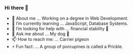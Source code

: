 ### Hi there 👋



- :star2: About me ... Working on a degree in Web Development. 
- 🌱 I’m currently learning ... JavaScript, Database Systems.
- 🤔 I’m looking for help with ... financial stability 💸
- 💬 Ask me about ... My dog :dog:
- 📫 How to reach me: ... Carrier pigeon
- ⚡ Fun fact: ... A group of porcupines is called a Prickle.


